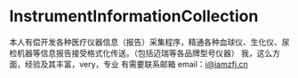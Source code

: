 # InstrumentInformationCollection
本人有偿开发各种医疗仪器信息（报告）采集程序，精通各种血球仪、生化仪、尿检机器等信息报告接受格式化传送。（包括迈瑞等各品牌型号仪器）
我，这么方面，经验及其丰富，very，专业
有需要联系邮箱 email：i@iamzfj.cn
